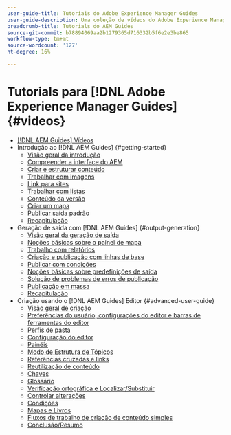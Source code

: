```yaml
---
user-guide-title: Tutoriais do Adobe Experience Manager Guides
user-guide-description: Uma coleção de vídeos do Adobe Experience Manager Guides.
breadcrumb-title: Tutorials do AEM Guides
source-git-commit: b78894069aa2b1279365d716332b5f6e2e3be865
workflow-type: tm+mt
source-wordcount: '127'
ht-degree: 16%

---
```



# Tutorials para [!DNL Adobe Experience Manager Guides] {#videos}

+ [[!DNL AEM Guides] Vídeos](overview.md)
+ Introdução ao [!DNL AEM Guides] {#getting-started}
   + [Visão geral da introdução](./course-1/overview.md)
   + [Compreender a interface do AEM](./course-1/understanding-the-aem-user-interface.md)
   + [Criar e estruturar conteúdo](./course-1/creating-and-structuring-content.md)
   + [Trabalhar com imagens](./course-1/working-with-images.md)
   + [Link para sites](./course-1/linking-to-websites.md)
   + [Trabalhar com listas](./course-1/working-with-lists.md)
   + [Conteúdo da versão](./course-1/versioning-content.md)
   + [Criar um mapa](./course-1/creating-a-map.md)
   + [Publicar saída padrão](./course-1/publishing-default-output.md)
   + [Recapitulação](./course-1/recap.md)
+ Geração de saída com [!DNL AEM Guides] {#output-generation}
   + [Visão geral da geração de saída](./course-2/overview.md)
   + [Noções básicas sobre o painel de mapa](./course-2/introduction-to-the-map-dashboard.md)
   + [Trabalho com relatórios](./course-2/working-with-reports.md)
   + [Criação e publicação com linhas de base](./course-2/creating-and-publishing-with-baselines.md)
   + [Publicar com condições](./course-2/publishing-with-conditions.md)
   + [Noções básicas sobre predefinições de saída](./course-2/output-presets.md)
   + [Solução de problemas de erros de publicação](./course-2/troubleshooting-publishing-errors.md)
   + [Publicação em massa](./course-2/bulk-publishing.md)
   + [Recapitulação](./course-2/recap.md)
+ Criação usando o [!DNL AEM Guides] Editor {#advanced-user-guide}
   + [Visão geral de criação](./course-3/overview.md)
   + [Preferências do usuário, configurações do editor e barras de ferramentas do editor](./course-3/user-settings-preferences-toolbars.md)
   + [Perfis de pasta](./course-3/folder-profiles.md)
   + [Configuração do editor](./course-3/editor-configuration.md)
   + [Painéis](./course-3/panels.md)
   + [Modo de Estrutura de Tópicos](./course-3/outline-view.md)
   + [Referências cruzadas e links](./course-3/cross-references-and-links.md)
   + [Reutilização de conteúdo](./course-3/content-reuse.md)
   + [Chaves](./course-3/keys.md)
   + [Glossário](./course-3/glossary.md)
   + [Verificação ortográfica e Localizar/Substituir](./course-3/spell-check.md)
   + [Controlar alterações](./course-3/track-changes.md)
   + [Condições](./course-3/conditions.md)
   + [Mapas e Livros](./course-3/maps-and-bookmaps.md)
   + [Fluxos de trabalho de criação de conteúdo simples](./course-3/simple-content-creation-workflows.md)
   + [Conclusão/Resumo](./course-3/recap.md)